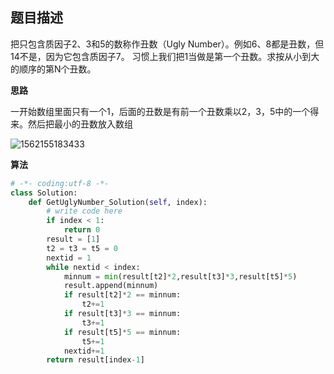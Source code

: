 ##  题目描述

把只包含质因子2、3和5的数称作丑数（Ugly Number）。例如6、8都是丑数，但14不是，因为它包含质因子7。 习惯上我们把1当做是第一个丑数。求按从小到大的顺序的第N个丑数。  



**思路** 

一开始数组里面只有一个1，后面的丑数是有前一个丑数乘以2，3，5中的一个得来。然后把最小的丑数放入数组  

![1562155183433](C:\Users\ziji\AppData\Roaming\Typora\typora-user-images\1562155183433.png)



**算法**  

```python
# -*- coding:utf-8 -*-
class Solution:
    def GetUglyNumber_Solution(self, index):
        # write code here
        if index < 1:
            return 0
        result = [1]
        t2 = t3 = t5 = 0
        nextid = 1
        while nextid < index:
            minnum = min(result[t2]*2,result[t3]*3,result[t5]*5)
            result.append(minnum)
            if result[t2]*2 == minnum:
                t2+=1
            if result[t3]*3 == minnum:
                t3+=1
            if result[t5]*5 == minnum:
                t5+=1
            nextid+=1
        return result[index-1]
```

